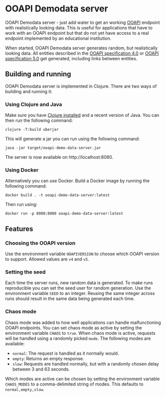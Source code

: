 # OOAPI Demodata server

OOAPI Demodata server - just add water to get an working [OOAPI](https://openonderwijsapi.nl/) endpoint with realistically looking data. This is useful for applications that have to work with an OOAPI endpoint but that do not yet have access to a real endpoint implemented by an educational institution.

When started, OOAPI Demodata server generates random, but realistically looking data. All entities described in the [OOAPI specification 4.0](https://open-education-api.github.io/specification/v4/docs.html) or [OOAPI specification 5.0](https://open-education-api.github.io/specification/v5/docs.html) get generated, including links between entities.

## Building and running
OOAPI Demodata server is implemented in Clojure. There are two ways of building and running it:

### Using Clojure and Java
Make sure you have [Clojure installed](https://clojure.org/guides/install_clojure) and a recent version of Java. You can then run the following command:

`clojure -T:build uberjar`

This will generate a jar you can run using the following command:

`java -jar target/ooapi-demo-data-server.jar`

The server is now available on http://localhost:8080.

### Using Docker
Alternatively you can use Docker. Build a Docker image by running the following command:

`docker build . -t ooapi-demo-data-server:latest`

Then run using:

`docker run -p 8080:8080 ooapi-demo-data-server:latest`

## Features

### Choosing the OOAPI version
Use the environment variable `OOAPIVERSION` to choose which OOAPI version to support. Allowed values are `v4` and `v5`.

### Setting the seed
Each time the server runs, new random data is generated. To make runs reproducible you can set the seed user for random generation. Use the environment variable `SEED` to an integer. Reusing the same integer across runs should result in the same data being generated each time.

### Chaos mode
Chaos mode was added to how well applications can handle malfunctioning OOAPI endpoints. You can set chaos mode as active by setting the environment variable `CHAOS` to `true`. When chaos mode is active, requests will be handled using a randomly picked `mode`. The following modes are available:
- `normal`: The request is handled as it normally would.
- `empty`: Returns an empty response.
- `slow`: Requests are handled normally, but with a randomly chosen delay between 3 and 63 seconds.

Which modes are active can be chosen by setting the environment variable `CHAOS_MODES` to a comma-delimited string of modes. This defaults to `normal,empty,slow`.